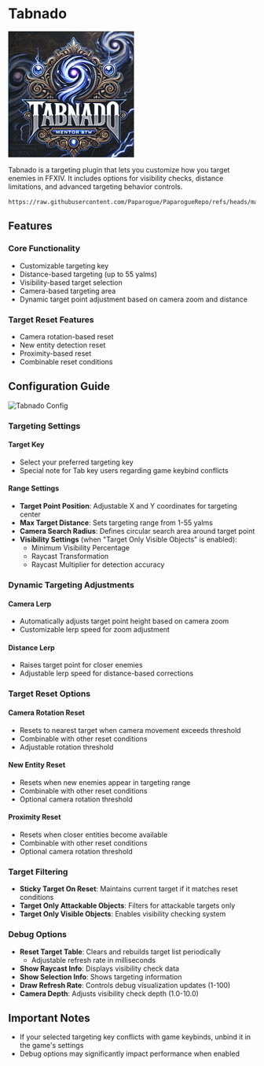 # Tabnado

![Tabnado Icon](https://raw.githubusercontent.com/Paparogue/Tabnado/2579f4200a6ba0e60bd12eb6acd31be341e08490/tabnado.png)

Tabnado is a targeting plugin that lets you customize how you target enemies in FFXIV. It includes options for visibility checks, distance limitations, and advanced targeting behavior controls.

   ```
   https://raw.githubusercontent.com/Paparogue/PaparogueRepo/refs/heads/main/repo.json
   ```

## Features

### Core Functionality
- Customizable targeting key
- Distance-based targeting (up to 55 yalms)
- Visibility-based target selection
- Camera-based targeting area
- Dynamic target point adjustment based on camera zoom and distance

### Target Reset Features
- Camera rotation-based reset
- New entity detection reset
- Proximity-based reset
- Combinable reset conditions

## Configuration Guide

![Tabnado Config](https://raw.github.com/Paparogue/Tabnado/1d8bd06165db514748ca9d5c11c7c0c6a6793d54/tabnado_1.4.1.png)

### Targeting Settings

#### Target Key
- Select your preferred targeting key
- Special note for Tab key users regarding game keybind conflicts

#### Range Settings
- **Target Point Position**: Adjustable X and Y coordinates for targeting center
- **Max Target Distance**: Sets targeting range from 1-55 yalms
- **Camera Search Radius**: Defines circular search area around target point
- **Visibility Settings** (when "Target Only Visible Objects" is enabled):
  - Minimum Visibility Percentage
  - Raycast Transformation
  - Raycast Multiplier for detection accuracy

### Dynamic Targeting Adjustments

#### Camera Lerp
- Automatically adjusts target point height based on camera zoom
- Customizable lerp speed for zoom adjustment

#### Distance Lerp
- Raises target point for closer enemies
- Adjustable lerp speed for distance-based corrections

### Target Reset Options

#### Camera Rotation Reset
- Resets to nearest target when camera movement exceeds threshold
- Combinable with other reset conditions
- Adjustable rotation threshold

#### New Entity Reset
- Resets when new enemies appear in targeting range
- Combinable with other reset conditions
- Optional camera rotation threshold

#### Proximity Reset
- Resets when closer entities become available
- Combinable with other reset conditions
- Optional camera rotation threshold

### Target Filtering

- **Sticky Target On Reset**: Maintains current target if it matches reset conditions
- **Target Only Attackable Objects**: Filters for attackable targets only
- **Target Only Visible Objects**: Enables visibility checking system

### Debug Options

- **Reset Target Table**: Clears and rebuilds target list periodically
  - Adjustable refresh rate in milliseconds
- **Show Raycast Info**: Displays visibility check data
- **Show Selection Info**: Shows targeting information
- **Draw Refresh Rate**: Controls debug visualization updates (1-100)
- **Camera Depth**: Adjusts visibility check depth (1.0-10.0)

## Important Notes

- If your selected targeting key conflicts with game keybinds, unbind it in the game's settings
- Debug options may significantly impact performance when enabled
